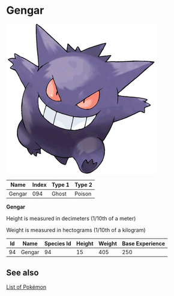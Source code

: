 # Gengar


![Gengar](images/094.png)

| **Name** | **Index** | **Type 1** | **Type 2** |
|----|----|----|----|
| Gengar | 094 | Ghost | Poison  |

**Gengar** 


Height is measured in decimeters (1/10th of a meter)

Weight is measured in hectograms (1/10th of a kilogram)

| **Id** | **Name** | **Species Id** | **Height** | **Weight** | **Base Experience** |
|--------|----------|----------------|------------|------------|---------------------|
| 94 | Gengar | 94 | 15 | 405 | 250 |


## See also

[List of Pokémon](../pokemon.md)
